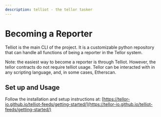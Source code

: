 ```yaml
---
description: telliot - the tellor tasker
---
```


# Becoming a Reporter

Telliot is the main CLI of the project.  It is a customizable python repository that can handle all functions of being a reporter in the Tellor system.&#x20;

Note: the easiest way to become a reporter is through Telliot. However, the tellor contracts do not require telliot usage. Tellor can be interacted with in any scripting language, and, in some cases, Etherscan.

## Set up and Usage

Follow the installation and setup instructions at: [https://tellor-io.github.io/telliot-feeds/getting-started/](https://tellor-io.github.io/telliot-feeds/getting-started/)
